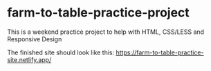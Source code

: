 # farm-to-table-practice-project
This is a weekend practice project to help with HTML, CSS/LESS and Responsive Design


The finished site should look like this: https://farm-to-table-practice-site.netlify.app/

